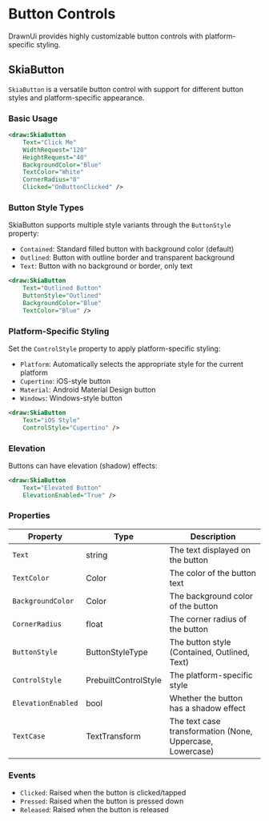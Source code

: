 # Button Controls

DrawnUi provides highly customizable button controls with platform-specific styling.

## SkiaButton

`SkiaButton` is a versatile button control with support for different button styles and platform-specific appearance.

### Basic Usage

```xml
<draw:SkiaButton
    Text="Click Me"
    WidthRequest="120"
    HeightRequest="40"
    BackgroundColor="Blue"
    TextColor="White"
    CornerRadius="8"
    Clicked="OnButtonClicked" />
```

### Button Style Types

SkiaButton supports multiple style variants through the `ButtonStyle` property:

- `Contained`: Standard filled button with background color (default)
- `Outlined`: Button with outline border and transparent background
- `Text`: Button with no background or border, only text

```xml
<draw:SkiaButton
    Text="Outlined Button"
    ButtonStyle="Outlined"
    BackgroundColor="Blue"
    TextColor="Blue" />
```

### Platform-Specific Styling

Set the `ControlStyle` property to apply platform-specific styling:

- `Platform`: Automatically selects the appropriate style for the current platform
- `Cupertino`: iOS-style button
- `Material`: Android Material Design button
- `Windows`: Windows-style button

```xml
<draw:SkiaButton
    Text="iOS Style"
    ControlStyle="Cupertino" />
```

### Elevation

Buttons can have elevation (shadow) effects:

```xml
<draw:SkiaButton
    Text="Elevated Button"
    ElevationEnabled="True" />
```

### Properties

| Property | Type | Description |
|----------|------|-------------|
| `Text` | string | The text displayed on the button |
| `TextColor` | Color | The color of the button text |
| `BackgroundColor` | Color | The background color of the button |
| `CornerRadius` | float | The corner radius of the button |
| `ButtonStyle` | ButtonStyleType | The button style (Contained, Outlined, Text) |
| `ControlStyle` | PrebuiltControlStyle | The platform-specific style |
| `ElevationEnabled` | bool | Whether the button has a shadow effect |
| `TextCase` | TextTransform | The text case transformation (None, Uppercase, Lowercase) |

### Events

- `Clicked`: Raised when the button is clicked/tapped
- `Pressed`: Raised when the button is pressed down
- `Released`: Raised when the button is released